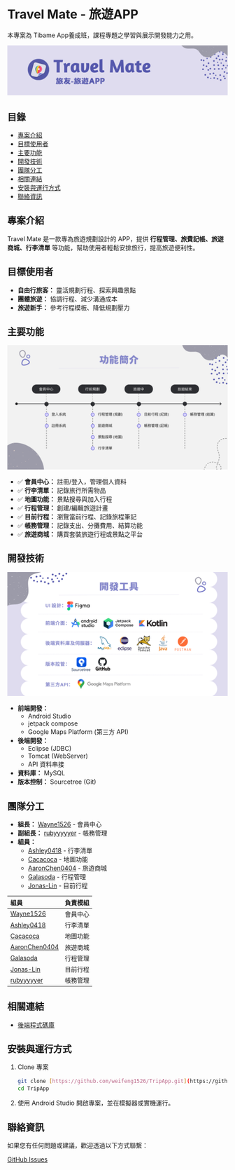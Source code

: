 # Travel Mate - 旅遊APP

本專案為 Tibame App養成班，課程專題之學習與展示開發能力之用。

![APP LOGO](/screenshorts/Logo.png)
## 目錄

* [專案介紹](#專案介紹)
* [目標使用者](#目標使用者)
* [主要功能](#主要功能)
* [開發技術](#開發技術)
* [團隊分工](#團隊分工)
* [相關連結](#相關連結)
* [安裝與運行方式](#安裝與運行方式)
* [聯絡資訊](#聯絡資訊)

##  專案介紹

Travel Mate 是一款專為旅遊規劃設計的 APP，提供 **行程管理、旅費記帳、旅遊商城、行李清單** 等功能，幫助使用者輕鬆安排旅行，提高旅遊便利性。

##  目標使用者

* **自由行旅客：** 靈活規劃行程、探索興趣景點
* **團體旅遊：** 協調行程、減少溝通成本
* **旅遊新手：** 參考行程模板、降低規劃壓力

##  主要功能
![功能簡介](/screenshorts/Feature.png)

* ✅ **會員中心：** 註冊/登入，管理個人資料
* ✅ **行李清單：** 記錄旅行所需物品
* ✅ **地圖功能：** 景點搜尋與加入行程
* ✅ **行程管理：** 創建/編輯旅遊計畫
* ✅ **目前行程：** 瀏覽當前行程、記錄旅程筆記
* ✅ **帳務管理：** 記錄支出、分攤費用、結算功能
* ✅ **旅遊商城：** 購買套裝旅遊行程或景點之平台

## 開發技術
![開發工具](/screenshorts/Dev.png)

* **前端開發：**
    * Android Studio
    * jetpack compose
    * Google Maps Platform (第三方 API)
* **後端開發：**
    * Eclipse (JDBC)
    * Tomcat (WebServer)
    * API 資料串接
* **資料庫：** MySQL
* **版本控制：** Sourcetree (Git)

##  團隊分工

* **組長：** [Wayne1526](https://github.com/weifeng1526) - 會員中心
* **副組長：** [rubyyyyyer](https://github.com/rubyyyyyer) - 帳務管理
* **組員：**
    * [Ashley0418](https://github.com/Ashley0418) - 行李清單
    * [Cacacoca](https://github.com/Cacacoca) - 地圖功能
    * [AaronChen0404](https://github.com/AaronChen0404) - 旅遊商城
    * [Galasoda](https://github.com/Galasoda) - 行程管理
    * [Jonas-Lin](https://github.com/Jonas-Lin) - 目前行程

| 組員          | 負責模組     |
| :------------ | :----------- |
| [Wayne1526](https://github.com/weifeng1526)        | 會員中心     |
| [Ashley0418](https://github.com/Ashley0418)    | 行李清單     |
| [Cacacoca](https://github.com/Cacacoca)      | 地圖功能     |
| [AaronChen0404](https://github.com/AaronChen0404) | 旅遊商城     |
| [Galasoda](https://github.com/Galasoda)      | 行程管理     |
| [Jonas-Lin](https://github.com/Jonas-Lin)     | 目前行程     |
| [rubyyyyyer](https://github.com/rubyyyyyer)    | 帳務管理     |

##  相關連結
* [後端程式碼庫](https://github.com/weifeng1526/TripAppEnd)

##  安裝與運行方式

1.  Clone 專案

    ```bash
    git clone [https://github.com/weifeng1526/TripApp.git](https://github.com/weifeng1526/TripApp.git)
    cd TripApp
    ```

2.  使用 Android Studio 開啟專案，並在模擬器或實機運行。

##  聯絡資訊

如果您有任何問題或建議，歡迎透過以下方式聯繫：

[GitHub Issues](https://github.com/weifeng1526/TripApp/issues)
